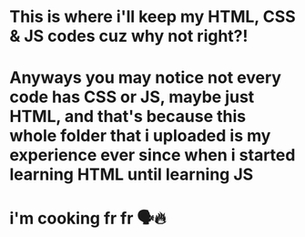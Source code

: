 # This is where i'll keep my HTML, CSS & JS codes cuz why not right?!
# Anyways you may notice not every code has CSS or JS, maybe just HTML, and that's because this whole folder that i uploaded is my experience ever since when i started learning HTML until learning JS
# i'm cooking fr fr 🗣️🔥
